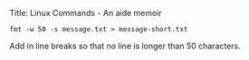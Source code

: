 Title: Linux Commands - An aide memoir

<code>fmt -w 50 -s message.txt &gt; message-short.txt</code>
<p>Add in line breaks so that no line is longer than 50 characters.</p>
